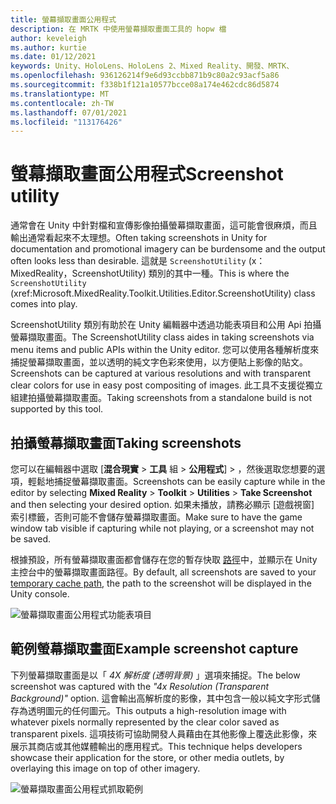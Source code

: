 ```yaml
---
title: 螢幕擷取畫面公用程式
description: 在 MRTK 中使用螢幕擷取畫面工具的 hopw 檔
author: keveleigh
ms.author: kurtie
ms.date: 01/12/2021
keywords: Unity、HoloLens、HoloLens 2、Mixed Reality、開發、MRTK、
ms.openlocfilehash: 936126214f9e6d93ccbb871b9c80a2c93acf5a86
ms.sourcegitcommit: f338b1f121a10577bcce08a174e462cdc86d5874
ms.translationtype: MT
ms.contentlocale: zh-TW
ms.lasthandoff: 07/01/2021
ms.locfileid: "113176426"
---
```

# <a name="screenshot-utility"></a><span data-ttu-id="1828a-104">螢幕擷取畫面公用程式</span><span class="sxs-lookup"><span data-stu-id="1828a-104">Screenshot utility</span></span>

<span data-ttu-id="1828a-105">通常會在 Unity 中針對檔和宣傳影像拍攝螢幕擷取畫面，這可能會很麻煩，而且輸出通常看起來不太理想。</span><span class="sxs-lookup"><span data-stu-id="1828a-105">Often taking screenshots in Unity for documentation and promotional imagery can be burdensome and the output often looks less than desirable.</span></span> <span data-ttu-id="1828a-106">這就是 `ScreenshotUtility` (x： MixedReality，ScreenshotUtility) 類別的其中一種。</span><span class="sxs-lookup"><span data-stu-id="1828a-106">This is where the `ScreenshotUtility` (xref:Microsoft.MixedReality.Toolkit.Utilities.Editor.ScreenshotUtility) class comes into play.</span></span>

<span data-ttu-id="1828a-107">ScreenshotUtility 類別有助於在 Unity 編輯器中透過功能表項目和公用 Api 拍攝螢幕擷取畫面。</span><span class="sxs-lookup"><span data-stu-id="1828a-107">The ScreenshotUtility class aides in taking screenshots via menu items and public APIs within the Unity editor.</span></span> <span data-ttu-id="1828a-108">您可以使用各種解析度來捕捉螢幕擷取畫面，並以透明的純文字色彩來使用，以方便貼上影像的貼文。</span><span class="sxs-lookup"><span data-stu-id="1828a-108">Screenshots can be captured at various resolutions and with transparent clear colors for use in easy post compositing of images.</span></span> <span data-ttu-id="1828a-109">此工具不支援從獨立組建拍攝螢幕擷取畫面。</span><span class="sxs-lookup"><span data-stu-id="1828a-109">Taking screenshots from a standalone build is not supported by this tool.</span></span>

## <a name="taking-screenshots"></a><span data-ttu-id="1828a-110">拍攝螢幕擷取畫面</span><span class="sxs-lookup"><span data-stu-id="1828a-110">Taking screenshots</span></span>

<span data-ttu-id="1828a-111">您可以在編輯器中選取 [**混合現實**  >  **工具** 組  >  **公用程式**]  >  ，然後選取您想要的選項，輕鬆地捕捉螢幕擷取畫面。</span><span class="sxs-lookup"><span data-stu-id="1828a-111">Screenshots can be easily capture while in the editor by selecting **Mixed Reality** > **Toolkit** > **Utilities** > **Take Screenshot** and then selecting your desired option.</span></span> <span data-ttu-id="1828a-112">如果未播放，請務必顯示 [遊戲視窗] 索引標籤，否則可能不會儲存螢幕擷取畫面。</span><span class="sxs-lookup"><span data-stu-id="1828a-112">Make sure to have the game window tab visible if capturing while not playing, or a screenshot may not be saved.</span></span>

<span data-ttu-id="1828a-113">根據預設，所有螢幕擷取畫面都會儲存在您的暫存快取 [路徑](https://docs.unity3d.com/ScriptReference/Application-temporaryCachePath.html)中，並顯示在 Unity 主控台中的螢幕擷取畫面路徑。</span><span class="sxs-lookup"><span data-stu-id="1828a-113">By default, all screenshots are saved to your [temporary cache path](https://docs.unity3d.com/ScriptReference/Application-temporaryCachePath.html), the path to the screenshot will be displayed in the Unity console.</span></span>

![螢幕擷取畫面公用程式功能表項目](../images/screenshot-utility/MRTK_ScreenshotUtility_Menu_Item.png)

## <a name="example-screenshot-capture"></a><span data-ttu-id="1828a-115">範例螢幕擷取畫面</span><span class="sxs-lookup"><span data-stu-id="1828a-115">Example screenshot capture</span></span>

<span data-ttu-id="1828a-116">下列螢幕擷取畫面是以「 *4X 解析度 (透明背景)* 」選項來捕捉。</span><span class="sxs-lookup"><span data-stu-id="1828a-116">The below screenshot was captured with the *"4x Resolution (Transparent Background)"* option.</span></span> <span data-ttu-id="1828a-117">這會輸出高解析度的影像，其中包含一般以純文字形式儲存為透明圖元的任何圖元。</span><span class="sxs-lookup"><span data-stu-id="1828a-117">This outputs a high-resolution image with whatever pixels normally represented by the clear color saved as transparent pixels.</span></span> <span data-ttu-id="1828a-118">這項技術可協助開發人員藉由在其他影像上覆迭此影像，來展示其商店或其他媒體輸出的應用程式。</span><span class="sxs-lookup"><span data-stu-id="1828a-118">This technique helps developers showcase their application for the store, or other media outlets, by overlaying this image on top of other imagery.</span></span>

![螢幕擷取畫面公用程式抓取範例](../images/screenshot-utility/MRTK_ScreenshotUtility_Example_Capture.png)
